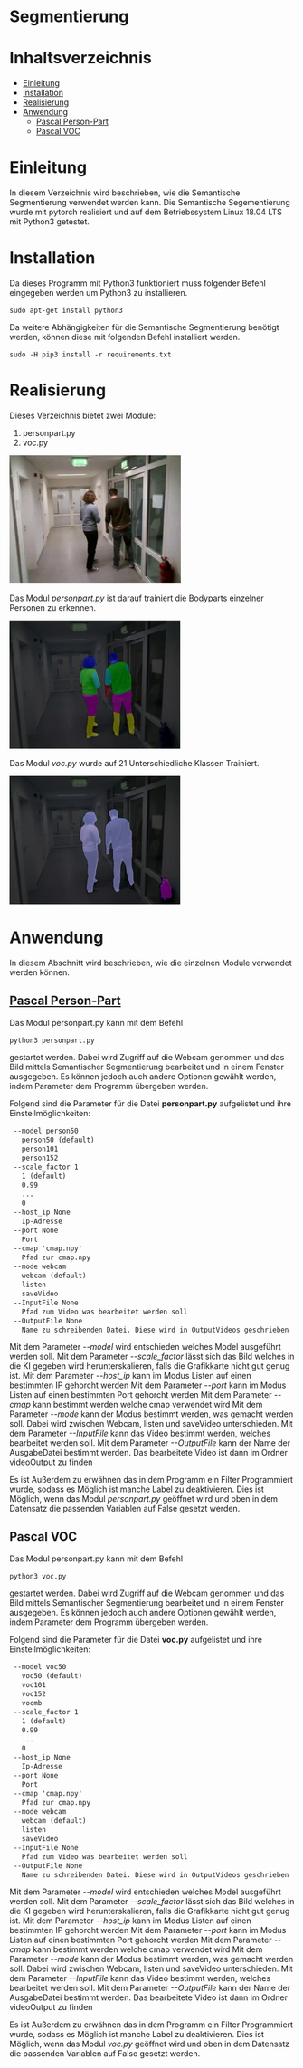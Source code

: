 # Segmentierung

# Inhaltsverzeichnis
<!--ts-->
   * [Einleitung](#einleitung)
   * [Installation](#installation)
   * [Realisierung](#realisierung)
   * [Anwendung](#anwendung)
      * [Pascal Person-Part](#pascalPerson-part)
      * [Pascal VOC](#pascalVOC)
<!--te-->


# Einleitung
In diesem Verzeichnis wird beschrieben, wie die Semantische Segmentierung verwendet werden kann.
Die Semantische Segementierung wurde mit pytorch realisiert und auf dem Betriebssystem Linux 18.04 LTS mit Python3 getestet.

# Installation
Da dieses Programm mit Python3 funktioniert muss folgender Befehl eingegeben werden um Python3 zu installieren.
````
sudo apt-get install python3
````

Da weitere Abhängigkeiten für die Semantische Segmentierung benötigt werden, können diese mit folgenden Befehl installiert werden.
````
sudo -H pip3 install -r requirements.txt
````

# Realisierung

Dieses Verzeichnis bietet zwei Module:
1. personpart.py
2. voc.py

![Foto konnte nicht geladen werden](ReadmeImages/Original.jpg)

Das Modul *personpart.py* ist darauf trainiert die Bodyparts einzelner Personen zu erkennen.

![Foto konnte nicht geladen werden](ReadmeImages/PersonPart.jpg)

Das Modul *voc.py* wurde auf 21 Unterschiedliche Klassen Trainiert.

![Foto konnte nicht geladen werden](ReadmeImages/PascalVoc.jpg)

# Anwendung
In diesem Abschnitt wird beschrieben, wie die einzelnen Module verwendet werden können.

## [Pascal Person-Part](#pascalPerson-part)
Das Modul personpart.py kann mit dem Befehl
````
python3 personpart.py
````
gestartet werden. Dabei wird Zugriff auf die Webcam genommen und das Bild mittels Semantischer Segmentierung bearbeitet und in einem Fenster ausgegeben. Es können jedoch auch andere Optionen gewählt werden, indem Parameter dem Programm übergeben werden.

Folgend sind die Parameter für die Datei **personpart.py** aufgelistet und ihre Einstellmöglichkeiten:
````
 --model person50
   person50 (default)
   person101
   person152
 --scale_factor 1
   1 (default)
   0.99
   ...
   0
 --host_ip None
   Ip-Adresse
 --port None
   Port
 --cmap 'cmap.npy'
   Pfad zur cmap.npy
 --mode webcam
   webcam (default)
   listen
   saveVideo
 --InputFile None
   Pfad zum Video was bearbeitet werden soll
 --OutputFile None
   Name zu schreibenden Datei. Diese wird in OutputVideos geschrieben
````

Mit dem Parameter *--model* wird entschieden welches Model ausgeführt werden soll.
Mit dem Parameter *--scale_factor* lässt sich das Bild welches in die KI gegeben wird herunterskalieren, falls die Grafikkarte nicht gut genug ist.
Mit dem Parameter *--host_ip* kann im Modus Listen auf einen bestimmten IP gehorcht werden
Mit dem Parameter *--port* kann im Modus Listen auf einen bestimmten Port gehorcht werden
Mit dem Parameter *--cmap* kann bestimmt werden welche cmap verwendet wird
Mit dem Parameter *--mode* kann der Modus bestimmt werden, was gemacht werden soll. Dabei wird zwischen Webcam, listen und saveVideo unterschieden.
Mit dem Parameter *--InputFile* kann das Video bestimmt werden, welches bearbeitet werden soll.
Mit dem Parameter *--OutputFile* kann der Name der AusgabeDatei bestimmt werden. Das bearbeitete Video ist dann im Ordner videoOutput zu finden

Es ist Außerdem zu erwähnen das in dem Programm ein Filter Programmiert wurde, sodass es Möglich ist manche Label zu deaktivieren. Dies ist Möglich, wenn das Modul *personpart.py* geöffnet wird und oben in dem Datensatz die passenden Variablen auf False gesetzt werden.

## Pascal VOC
Das Modul personpart.py kann mit dem Befehl
````
python3 voc.py
````
gestartet werden. Dabei wird Zugriff auf die Webcam genommen und das Bild mittels Semantischer Segmentierung bearbeitet und in einem Fenster ausgegeben. Es können jedoch auch andere Optionen gewählt werden, indem Parameter dem Programm übergeben werden.

Folgend sind die Parameter für die Datei **voc.py** aufgelistet und ihre Einstellmöglichkeiten:
````
 --model voc50
   voc50 (default)
   voc101
   voc152
   vocmb
 --scale_factor 1
   1 (default)
   0.99
   ...
   0
 --host_ip None
   Ip-Adresse
 --port None
   Port
 --cmap 'cmap.npy'
   Pfad zur cmap.npy
 --mode webcam
   webcam (default)
   listen
   saveVideo
 --InputFile None
   Pfad zum Video was bearbeitet werden soll
 --OutputFile None
   Name zu schreibenden Datei. Diese wird in OutputVideos geschrieben
````

Mit dem Parameter *--model* wird entschieden welches Model ausgeführt werden soll.
Mit dem Parameter *--scale_factor* lässt sich das Bild welches in die KI gegeben wird herunterskalieren, falls die Grafikkarte nicht gut genug ist.
Mit dem Parameter *--host_ip* kann im Modus Listen auf einen bestimmten IP gehorcht werden
Mit dem Parameter *--port* kann im Modus Listen auf einen bestimmten Port gehorcht werden
Mit dem Parameter *--cmap* kann bestimmt werden welche cmap verwendet wird
Mit dem Parameter *--mode* kann der Modus bestimmt werden, was gemacht werden soll. Dabei wird zwischen Webcam, listen und saveVideo unterschieden.
Mit dem Parameter *--InputFile* kann das Video bestimmt werden, welches bearbeitet werden soll.
Mit dem Parameter *--OutputFile* kann der Name der AusgabeDatei bestimmt werden. Das bearbeitete Video ist dann im Ordner videoOutput zu finden

Es ist Außerdem zu erwähnen das in dem Programm ein Filter Programmiert wurde, sodass es Möglich ist manche Label zu deaktivieren. Dies ist Möglich, wenn das Modul *voc.py* geöffnet wird und oben in dem Datensatz die passenden Variablen auf False gesetzt werden.
